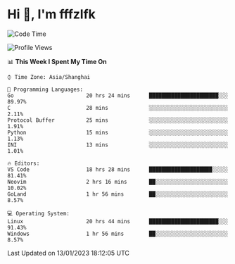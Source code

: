 # Hi 👋, I'm fffzlfk

<!--START_SECTION:waka-->
![Code Time](http://img.shields.io/badge/Code%20Time-33%20hrs%2033%20mins-blue)

![Profile Views](http://img.shields.io/badge/Profile%20Views-3-blue)

📊 **This Week I Spent My Time On** 

```text
⌚︎ Time Zone: Asia/Shanghai

💬 Programming Languages: 
Go                       20 hrs 24 mins      ██████████████████████░░░   89.97% 
C                        28 mins             ░░░░░░░░░░░░░░░░░░░░░░░░░   2.11% 
Protocol Buffer          25 mins             ░░░░░░░░░░░░░░░░░░░░░░░░░   1.91% 
Python                   15 mins             ░░░░░░░░░░░░░░░░░░░░░░░░░   1.13% 
INI                      13 mins             ░░░░░░░░░░░░░░░░░░░░░░░░░   1.01%

🔥 Editors: 
VS Code                  18 hrs 28 mins      ████████████████████░░░░░   81.41% 
Neovim                   2 hrs 16 mins       ██░░░░░░░░░░░░░░░░░░░░░░░   10.02% 
GoLand                   1 hr 56 mins        ██░░░░░░░░░░░░░░░░░░░░░░░   8.57%

💻 Operating System: 
Linux                    20 hrs 44 mins      ██████████████████████░░░   91.43% 
Windows                  1 hr 56 mins        ██░░░░░░░░░░░░░░░░░░░░░░░   8.57%

```


 Last Updated on 13/01/2023 18:12:05 UTC
<!--END_SECTION:waka-->

